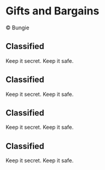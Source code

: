 # Gifts and Bargains

© Bungie

## Classified

Keep it secret.  Keep it safe.

## Classified

Keep it secret.  Keep it safe.

## Classified

Keep it secret.  Keep it safe.

## Classified

Keep it secret.  Keep it safe.

